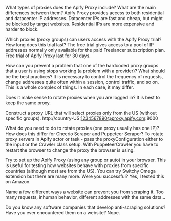 What types of proxies does the Apify Proxy include? What are the main differences between them?
Apify Proxy provides access to both residential and datacenter IP addresses. Datacenter IPs are fast and cheap, but might be blocked by target websites. Residential IPs are more expensive and harder to block.

Which proxies (proxy groups) can users access with the Apify Proxy trial? How long does this trial last?
The free trial gives access to a pool of IP addresses normally only available for the paid Freelancer subscription plan. Free trial of Apify Proxy last for 30 days.

How can you prevent a problem that one of the hardcoded proxy groups that a user is using stops working (a problem with a provider)? What should be the best practices?
It is necessary to control the frequency of requests, change addresses quite often within a session, control traffic, and so on. This is a whole complex of things. In each case, it may differ.

Does it make sense to rotate proxies when you are logged in?
It is best to keep the same proxy.

Construct a proxy URL that will select proxies only from the US (without specific groups).
http://country-US:1234567890@proxy.apify.com:8000

What do you need to do to rotate proxies (one proxy usually has one IP)? How does this differ for Cheerio Scraper and Puppeteer Scraper?
To rotate proxy servers in Apify actor or task - pass the proxyConfiguration either to the input or the Crawler class setup. With PuppeteerCrawler you have to restart the browser to change the proxy the browser is using.

Try to set up the Apify Proxy (using any group or auto) in your browser. This is useful for testing how websites behave with proxies from specific countries (although most are from the US). You can try Switchy Omega extension but there are many more. Were you successful?
Yes, I tested this on Amazon.

Name a few different ways a website can prevent you from scraping it.
Too many requests, inhuman behavior, different addresses with the same data...

Do you know any software companies that develop anti-scraping solutions? Have you ever encountered them on a website?
Nope.
